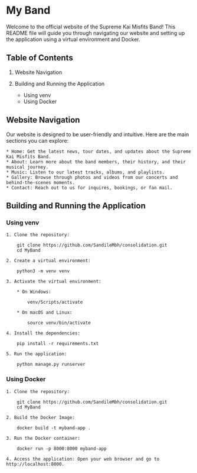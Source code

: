 # My Band

Welcome to the official website of the Supreme Kai Misfits Band!
This README file will guide you through navigating our website and setting up the application using a virtual environment and Docker.

## Table of Contents

1. Website Navigation 
2. Building and Running the Application

    - Using venv
    - Using Docker

## Website Navigation

Our website is designed to be user-friendly and intuitive. Here are the main sections you can explore:

    * Home: Get the latest news, tour dates, and updates about the Supreme Kai Misfits Band.
    * About: Learn more about the band members, their history, and their musical journey.
    * Music: Listen to our latest tracks, albums, and playlists.
    * Gallery: Browse through photos and videos from our concerts and behind-the-scenes moments. 
    * Contact: Reach out to us for inquires, bookings, or fan mail.


## Building and Running the Application

### Using venv

    1. Clone the repository:
        
        git clone https://github.com/SandileMbh/consolidation.git
        cd MyBand

    2. Create a virtual environment:

        python3 -m venv venv

    3. Activate the virtual environment:

        * On Windows:
            
            venv/Scripts/activate

        * On macOS and Linux:

            source venv/bin/activate

    4. Install the dependencies:

        pip install -r requirements.txt

    5. Run the application:

        python manage.py runserver


### Using Docker

    1. Clone the repository: 

        git clone https://github.com/SandileMbh/consolidation.git
        cd MyBand

    2. Build the Docker Image:

        docker build -t myband-app .

    3. Run the Docker container:

        docker run -p 8000:8000 myband-app

    4. Access the application: Open your web browser and go to http://localhost:8000.

    